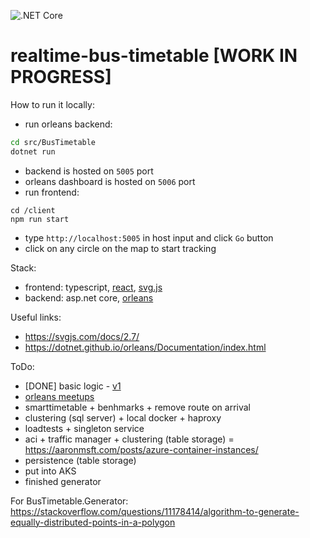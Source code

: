 ![.NET Core](https://github.com/MaximTkachenko/realtime-bus-timetable/workflows/.NET%20Core/badge.svg)

# realtime-bus-timetable [WORK IN PROGRESS]

How to run it locally:
- run orleans backend:
```bash
cd src/BusTimetable
dotnet run
```
- backend is hosted on `5005` port
- orleans dashboard is hosted on `5006` port 
- run frontend:
```
cd /client
npm run start
```
- type `http://localhost:5005` in host input and click `Go` button
- click on any circle on the map to start tracking

Stack:
- frontend: typescript, [react](https://create-react-app.dev/docs/getting-started/), [svg.js](https://svgjs.com)
- backend: asp.net core, [orleans](https://dotnet.github.io/orleans/)

Useful links:
- https://svgjs.com/docs/2.7/
- https://dotnet.github.io/orleans/Documentation/index.html

ToDo:
- [DONE] basic logic - [v1](https://github.com/MaximTkachenko/realtime-bus-timetable/releases/tag/v1)
- [orleans meetups](https://github.com/OrleansContrib/meetups)
- smarttimetable + benhmarks + remove route on arrival
- clustering (sql server) + local docker + haproxy
- loadtests + singleton service
- aci + traffic manager + clustering (table storage) = https://aaronmsft.com/posts/azure-container-instances/
- persistence (table storage)
- put into AKS
- finished generator


For BusTimetable.Generator: https://stackoverflow.com/questions/11178414/algorithm-to-generate-equally-distributed-points-in-a-polygon
